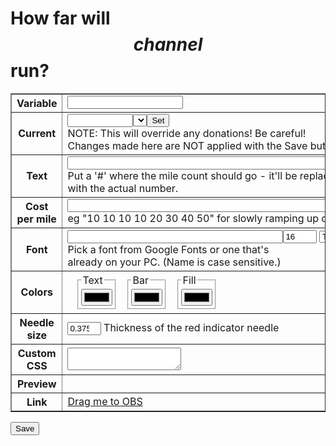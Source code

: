 # How far will $$channel$$ run?

<style>
input[type=number] {width: 4em;}
.preview-frame {
	border: 1px solid black;
	padding: 4px;
}
.preview-bg {padding: 6px;}
#preview div {width: 33%;}
#preview div:nth-of-type(2) {text-align: center;}
#preview div:nth-of-type(3) {text-align: right;}

.optionset {display: flex; padding: 0.125em 0;}
.optionset fieldset {padding: 0.25em; margin-left: 1em;}
</style>

<table border=1>
<tr><th>Variable</th><td><input size=20 name=varname></td></tr>
<tr><th>Current</th><td><input size=10 name=currentval><select name=milepicker></select><button type=button id=setval>Set</button><br>
	NOTE: This will override any donations! Be careful!
	<br>Changes made here are NOT applied with the Save button.
</td></tr>
<tr><th>Text</th><td><input size=60 name=text><br>Put a '#' where the mile count should go - it'll be replaced<br>with the actual number.</td></tr>
<tr><th>Cost per mile</th><td><input size=60 name=thresholds><br>eg "10 10 10 10 20 30 40 50" for slowly ramping up costs</td></tr>
<tr><th>Font</th><td>
	<input size=40 name=font><input name=fontsize type=number value=16>
	<select><option>TODO</option><option>normal</option><option>bold</option></select><br>
	Pick a font from Google Fonts or one that's<br>
	already on your PC. (Name is case sensitive.)
</td></tr>
<tr><th>Colors</th><td><div class=optionset>
	<fieldset><legend>Text</legend><input type=color name=color></fieldset>
	<fieldset><legend>Bar</legend><input type=color name=barcolor></fieldset>
	<fieldset><legend>Fill</legend><input type=color name=fillcolor></fieldset>
</div></td></tr>
<tr><th>Needle size</th><td><input type=number name=needlesize min=0 max=1 step=0.005 value=0.375> Thickness of the red indicator needle</td></tr>
<tr><th>Custom CSS</th><td><textarea name=css></textarea></td></tr>
<tr><th>Preview</th><td><div id=preview></div></td></tr>
<tr><th>Link</th><td><a href="monitors?view=$$nonce$$" class=monitorlink>Drag me to OBS</a></td></tr>
</table>
<input type=submit value=Save>

<script>let channame = $$channame$$, nonce = "$$nonce$$", css_attributes = "$$css_attributes$$", info = $$info$$, sample = $$sample$$;</script>
<script type=module src="$$static||noobsrun.js$$"></script>
